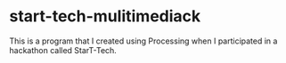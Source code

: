 # start-tech-mulitimediack
This is a program that I created using Processing when I participated in a hackathon called StarT-Tech.
